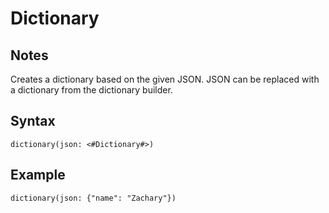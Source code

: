 # Dictionary

## Notes
Creates a dictionary based on the given JSON. JSON can be replaced with a dictionary from the dictionary builder.

## Syntax

```
dictionary(json: <#Dictionary#>)
```

## Example
```
dictionary(json: {"name": "Zachary"})
```